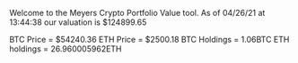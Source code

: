 Welcome to the Meyers Crypto Portfolio Value tool. 
As of 04/26/21 at 13:44:38 our valuation is $124899.65 

BTC Price = $54240.36
 ETH Price = $2500.18
BTC Holdings = 1.06BTC
 ETH holdings = 26.960005962ETH 
